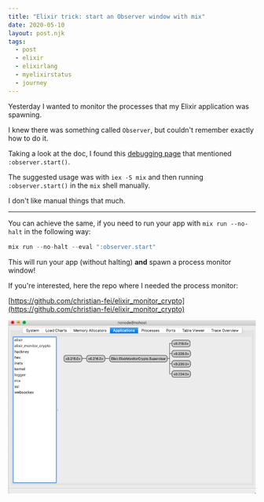 ```yaml
---
title: "Elixir trick: start an Observer window with mix"
date: 2020-05-10
layout: post.njk
tags:
  - post
  - elixir
  - elixirlang
  - myelixirstatus
  - journey
---
```


Yesterday I wanted to monitor the processes that my Elixir application was spawning.

I knew there was something called `Observer`, but couldn't remember exactly how to do it.

Taking a look at the doc, I found this [debugging page](https://elixir-lang.org/getting-started/debugging.html#observer) that mentioned `:observer.start()`.

The suggested usage was with `iex -S mix` and then running `:observer.start()` in the `mix` shell manually.

I don't like manual things that much.

---

You can achieve the same, if you need to run your app with `mix run --no-halt` in the following way:

```elixir
mix run --no-halt --eval ":observer.start"
```

This will run your app (without halting) **and** spawn a process monitor window!

If you're interested, here the repo where I needed the process monitor:

[https://github.com/christian-fei/elixir_monitor_crypto](https://github.com/christian-fei/elixir_monitor_crypto)

![elixir process monitor](/assets/images/posts/elixir/elixir-process-monitor.png)

